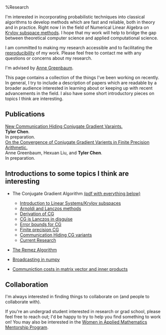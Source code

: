 %Research

I'm interested in incorporating probabilistic techniques into classical algorithms to develop methods which are fast and reliable, both in theory and in practice.
Right now I in the field of Numerical Linear Algebra on [Krylov subspace methods](./krylov).
I hope that my work will help to bridge the gap between theoretical computer science and applied computational science.

I am committed to making my research accessible and to facilitating the [reproducibility](../thoughts/reproducibility.html) of my work.
Please feel free to contact me with any questions or concerns about my research.

I'm advised by [Anne Greenbaum](http://faculty.washington.edu/greenbau/).
    
This page contains a collection of the things I've been working on recently.
In general, I try to include a description of papers which are readable by a broader audience interested in learning about or keeping up with recent advancements in the field.
I also have some short introductory pieces on topics I think are interesting.

    
## Publications

<!-- Here is my [Google Scholar profile] and [ORCID: 0000-0002-1187-1026](https://orcid.org/0000-0002-1187-1026). -->


<div class="paper">
<div class="title"><a href="./publications/chen_19.html">New Communication Hiding Conjugate Gradient Varaints.</a></div>
<div class="authors"><strong>Tyler Chen</strong>.</div>
<div class="details">In preparation.</div>
</div>

<div class="paper">
<div class="title"><a href="./publications/greenbaum_liu_chen_19.html">On the Convergence of Conjugate Gradient Varients in Finite Precision Arithmetic.</a></div>
<div class="authors">Anne Greenbaum, Hexuan Liu, and <strong>Tyler Chen</strong>.</div>
<div class="details">In preparation.</div>
</div>


## Introductions to some topics I think are interesting

- The Conjugate Gradient Algorithm [(pdf with everything below)](./cg.pdf)
    - [Introduction to Linear Systems/Krylov subspaces](./cg) 
    - [Arnoldi and Lanczos methods](./cg/arnoldi_lanczos.html)
    - [Derivation of CG](./cg/cg_derivation.html)
    - [CG is Lanczos in disguise](./cg/cg_lanczos.html)
    - [Error bounds for CG](./cg/cg_error.html)
    - [Finite precision CG](./cg/finite_precision_cg.html)
    - [Communication Hiding CG variants](./cg/communication_hiding_variants.html)
    - [Current Research](./cg/current_research.html)

- [The Remez Algorithm](./cg/remez.html)
- [Broadcasting in numpy](./inprog.html)
- [Communiction costs in matrix vector and inner products](./inprog.html)
  
## Collaboration

I'm always interested in finding things to collaborate on (and people to collaborate with).

If you're an undergrad student interested in research or grad school, please feel free to reach out; I'd be happy to try to help you find something to work on! You may also be interested in the [Women in Applied Mathematics Mentorship Program](https://amath.washington.edu/women-applied-mathematics-mentorship-program).


